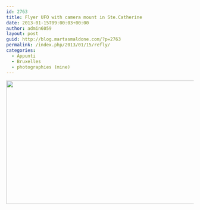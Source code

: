 ```yaml
---
id: 2763
title: Flyer UFO with camera mount in Ste.Catherine
date: 2013-01-15T09:00:03+00:00
author: admin6059
layout: post
guid: http://blog.martasmaldone.com/?p=2763
permalink: /index.php/2013/01/15/refly/
categories:
  - Appunti
  - Bruxelles
  - photographies (mine)
---
```

<p style="text-align: center;">
  <img class="aligncenter  wp-image-2764" title="refly" src="http://blog.martasmaldone.eu/wp-content/uploads/2013/04/refly.jpg" alt="" width="510" height="332" srcset="http://blog.martasmaldone.eu/wp-content/uploads/2013/04/refly.jpg 567w, http://blog.martasmaldone.eu/wp-content/uploads/2013/04/refly-300x195.jpg 300w" sizes="(max-width: 510px) 100vw, 510px" />
</p>